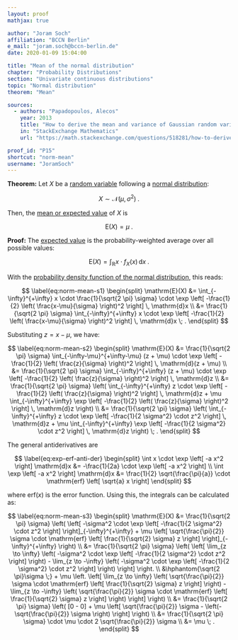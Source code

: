 ```yaml
---
layout: proof
mathjax: true

author: "Joram Soch"
affiliation: "BCCN Berlin"
e_mail: "joram.soch@bccn-berlin.de"
date: 2020-01-09 15:04:00

title: "Mean of the normal distribution"
chapter: "Probability Distributions"
section: "Univariate continuous distributions"
topic: "Normal distribution"
theorem: "Mean"

sources:
  - authors: "Papadopoulos, Alecos"
    year: 2013
    title: "How to derive the mean and variance of Gaussian random variable?"
    in: "StackExchange Mathematics"
    url: "https://math.stackexchange.com/questions/518281/how-to-derive-the-mean-and-variance-of-a-gaussian-random-variable"

proof_id: "P15"
shortcut: "norm-mean"
username: "JoramSoch"
---
```



**Theorem:** Let $X$ be a [random variable](/D/rvar) following a [normal distribution](/D/norm):

$$ \label{eq:norm}
X \sim \mathcal{N}(\mu, \sigma^2) \; .
$$

Then, the [mean or expected value](/D/ev) of $X$ is

$$ \label{eq:norm-mean}
\mathrm{E}(X) = \mu \; .
$$


**Proof:** The [expected value](/D/ev) is the probability-weighted average over all possible values:

$$ \label{eq:mean}
\mathrm{E}(X) = \int_{\mathbb{R}} x \cdot f_X(x) \, \mathrm{d}x \; .
$$

With the [probability density function of the normal distribution](/P/norm-pdf), this reads:

$$ \label{eq:norm-mean-s1}
\begin{split}
\mathrm{E}(X) &= \int_{-\infty}^{+\infty} x \cdot \frac{1}{\sqrt{2 \pi} \sigma} \cdot \exp \left[ -\frac{1}{2} \left( \frac{x-\mu}{\sigma} \right)^2 \right] \, \mathrm{d}x \\
&= \frac{1}{\sqrt{2 \pi} \sigma} \int_{-\infty}^{+\infty} x \cdot \exp \left[ -\frac{1}{2} \left( \frac{x-\mu}{\sigma} \right)^2 \right] \, \mathrm{d}x \; .
\end{split}
$$

Substituting $z = x -\mu$, we have:

$$ \label{eq:norm-mean-s2}
\begin{split}
\mathrm{E}(X) &= \frac{1}{\sqrt{2 \pi} \sigma} \int_{-\infty-\mu}^{+\infty-\mu} (z + \mu) \cdot \exp \left[ -\frac{1}{2} \left( \frac{z}{\sigma} \right)^2 \right] \, \mathrm{d}(z + \mu) \\
&= \frac{1}{\sqrt{2 \pi} \sigma} \int_{-\infty}^{+\infty} (z + \mu) \cdot \exp \left[ -\frac{1}{2} \left( \frac{z}{\sigma} \right)^2 \right] \, \mathrm{d}z \\
&= \frac{1}{\sqrt{2 \pi} \sigma} \left( \int_{-\infty}^{+\infty} z \cdot \exp \left[ -\frac{1}{2} \left( \frac{z}{\sigma} \right)^2 \right] \, \mathrm{d}z + \mu \int_{-\infty}^{+\infty} \exp \left[ -\frac{1}{2} \left( \frac{z}{\sigma} \right)^2 \right] \, \mathrm{d}z \right) \\
&= \frac{1}{\sqrt{2 \pi} \sigma} \left( \int_{-\infty}^{+\infty} z \cdot \exp \left[ -\frac{1}{2 \sigma^2} \cdot z^2 \right] \, \mathrm{d}z + \mu \int_{-\infty}^{+\infty} \exp \left[ -\frac{1}{2 \sigma^2} \cdot z^2 \right] \, \mathrm{d}z \right) \; .
\end{split}
$$

The general antiderivatives are

$$ \label{eq:exp-erf-anti-der}
\begin{split}
\int x \cdot \exp \left[ -a x^2 \right] \mathrm{d}x &= -\frac{1}{2a} \cdot \exp \left[ -a x^2 \right] \\
\int \exp \left[ -a x^2 \right] \mathrm{d}x &= \frac{1}{2} \sqrt{\frac{\pi}{a}} \cdot \mathrm{erf} \left[ \sqrt{a} x \right]
\end{split}
$$

where $\mathrm{erf}(x)$ is the error function. Using this, the integrals can be calculated as:

$$ \label{eq:norm-mean-s3}
\begin{split}
\mathrm{E}(X) &= \frac{1}{\sqrt{2 \pi} \sigma} \left( \left[ -\sigma^2 \cdot \exp \left[ -\frac{1}{2 \sigma^2} \cdot z^2 \right] \right]_{-\infty}^{+\infty} + \mu \left[ \sqrt{\frac{\pi}{2}} \sigma \cdot \mathrm{erf} \left[ \frac{1}{\sqrt{2} \sigma} z \right] \right]_{-\infty}^{+\infty} \right) \\
&= \frac{1}{\sqrt{2 \pi} \sigma} \left( \left[ \lim_{z \to \infty} \left( -\sigma^2 \cdot \exp \left[ -\frac{1}{2 \sigma^2} \cdot z^2 \right] \right) - \lim_{z \to -\infty} \left( -\sigma^2 \cdot \exp \left[ -\frac{1}{2 \sigma^2} \cdot z^2 \right] \right) \right] \right. \\
&\hphantom{\sqrt{2 \pi}\sigma \;} + \mu \left. \left[ \lim_{z \to \infty} \left( \sqrt{\frac{\pi}{2}} \sigma \cdot \mathrm{erf} \left[ \frac{1}{\sqrt{2} \sigma} z \right] \right) - \lim_{z \to -\infty} \left( \sqrt{\frac{\pi}{2}} \sigma \cdot \mathrm{erf} \left[ \frac{1}{\sqrt{2} \sigma} z \right] \right) \right] \right) \\
&= \frac{1}{\sqrt{2 \pi} \sigma} \left( [0 - 0] + \mu \left[ \sqrt{\frac{\pi}{2}} \sigma - \left(- \sqrt{\frac{\pi}{2}} \sigma \right) \right] \right) \\
&= \frac{1}{\sqrt{2 \pi} \sigma} \cdot \mu \cdot 2 \sqrt{\frac{\pi}{2}} \sigma \\
&= \mu \; .
\end{split}
$$
